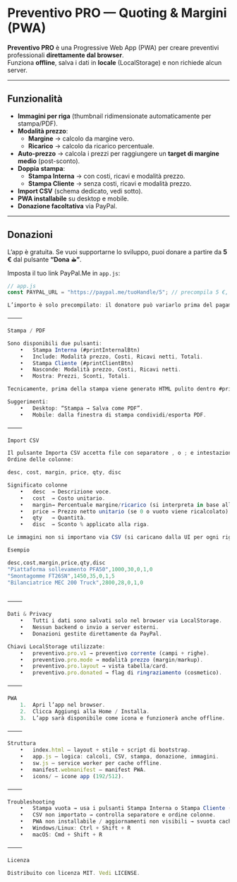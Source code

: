 # Preventivo PRO — Quoting & Margini (PWA)

**Preventivo PRO** è una Progressive Web App (PWA) per creare preventivi professionali **direttamente dal browser**.  
Funziona **offline**, salva i dati in **locale** (LocalStorage) e non richiede alcun server.

---

## Funzionalità

- **Immagini per riga** (thumbnail ridimensionate automaticamente per stampa/PDF).
- **Modalità prezzo**:
  - **Margine** → calcolo da margine vero.
  - **Ricarico** → calcolo da ricarico percentuale.
- **Auto-prezzo** → calcola i prezzi per raggiungere un **target di margine medio** (post-sconto).
- **Doppia stampa**:
  - **Stampa Interna** → con costi, ricavi e modalità prezzo.
  - **Stampa Cliente** → senza costi, ricavi e modalità prezzo.
- **Import CSV** (schema dedicato, vedi sotto).
- **PWA installabile** su desktop e mobile.
- **Donazione facoltativa** via PayPal.

---

## Donazioni

L’app è gratuita. Se vuoi supportarne lo sviluppo, puoi donare a partire da **5 €** dal pulsante **“Dona ☕︎”**.

Imposta il tuo link PayPal.Me in `app.js`:

```js
// app.js
const PAYPAL_URL = "https://paypal.me/tuoHandle/5"; // precompila 5 €, modificabile dall'utente

L’importo è solo precompilato: il donatore può variarlo prima del pagamento.

⸻

Stampa / PDF

Sono disponibili due pulsanti:
	•	Stampa Interna (#printInternalBtn)
	•	Include: Modalità prezzo, Costi, Ricavi netti, Totali.
	•	Stampa Cliente (#printClientBtn)
	•	Nasconde: Modalità prezzo, Costi, Ricavi netti.
	•	Mostra: Prezzi, Sconti, Totali.

Tecnicamente, prima della stampa viene generato HTML pulito dentro #printView e il CSS @media print mostra solo questa sezione.

Suggerimenti:
	•	Desktop: “Stampa → Salva come PDF”.
	•	Mobile: dalla finestra di stampa condividi/esporta PDF.

⸻

Import CSV

Il pulsante Importa CSV accetta file con separatore , o ; e intestazione opzionale.
Ordine delle colonne:

desc, cost, margin, price, qty, disc

Significato colonne
	•	desc  → Descrizione voce.
	•	cost  → Costo unitario.
	•	margin→ Percentuale margine/ricarico (si interpreta in base alla modalità attiva).
	•	price → Prezzo netto unitario (se 0 o vuoto viene ricalcolato).
	•	qty   → Quantità.
	•	disc  → Sconto % applicato alla riga.

Le immagini non si importano via CSV (si caricano dalla UI per ogni riga).

Esempio

desc,cost,margin,price,qty,disc
"Piattaforma sollevamento PFA50",1000,30,0,1,0
"Smontagomme FT26SN",1450,35,0,1,5
"Bilanciatrice MEC 200 Truck",2800,28,0,1,0


⸻

Dati & Privacy
	•	Tutti i dati sono salvati solo nel browser via LocalStorage.
	•	Nessun backend o invio a server esterni.
	•	Donazioni gestite direttamente da PayPal.

Chiavi LocalStorage utilizzate:
	•	preventivo.pro.v1 → preventivo corrente (campi + righe).
	•	preventivo.pro.mode → modalità prezzo (margin/markup).
	•	preventivo.pro.layout → vista tabella/card.
	•	preventivo.pro.donated → flag di ringraziamento (cosmetico).

⸻

PWA
	1.	Apri l’app nel browser.
	2.	Clicca Aggiungi alla Home / Installa.
	3.	L’app sarà disponibile come icona e funzionerà anche offline.

⸻

Struttura
	•	index.html — layout + stile + script di bootstrap.
	•	app.js — logica: calcoli, CSV, stampa, donazione, immagini.
	•	sw.js — service worker per cache offline.
	•	manifest.webmanifest — manifest PWA.
	•	icons/ — icone app (192/512).

⸻

Troubleshooting
	•	Stampa vuota → usa i pulsanti Stampa Interna o Stampa Cliente (riempiono #printView prima di aprire il dialog).
	•	CSV non importato → controlla separatore e ordine colonne.
	•	PWA non installabile / aggiornamenti non visibili → svuota cache e ricarica forzando:
	•	Windows/Linux: Ctrl + Shift + R
	•	macOS: Cmd + Shift + R

⸻

Licenza

Distribuito con licenza MIT. Vedi LICENSE.
